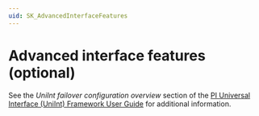 ```yaml
---
uid: SK_AdvancedInterfaceFeatures
---
```


# Advanced interface features (optional)

See the _UniInt failover configuration overview_ section of the [PI Universal Interface (UniInt) Framework User Guide](https://livelibrary.osisoft.com/LiveLibrary/web/pub.xql?action=publist_home&pub_category=PI-Universal-Interface-(UniInt)-Framework) for additional information.
